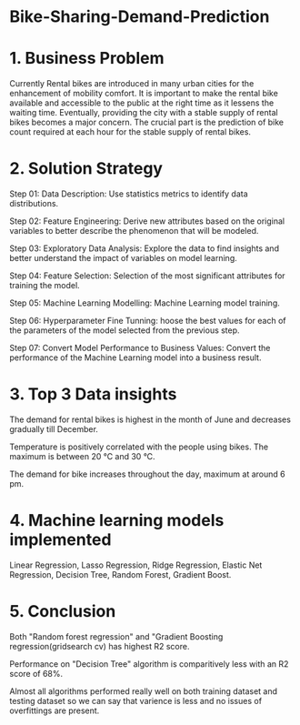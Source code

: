 # Bike-Sharing-Demand-Prediction
# 1. Business Problem
Currently Rental bikes are introduced in many urban cities for the enhancement of mobility comfort. It is important to make the rental bike available and accessible to the public at the right time as it lessens the waiting time. Eventually, providing the city with a stable supply of rental bikes becomes a major concern. The crucial part is the prediction of bike count required at each hour for the stable supply of rental bikes.
# 2. Solution Strategy
Step 01: Data Description: Use statistics metrics to identify data distributions.

Step 02: Feature Engineering: Derive new attributes based on the original variables to better describe the phenomenon that will be modeled.

Step 03: Exploratory Data Analysis: Explore the data to find insights and better understand the impact of variables on model learning.

Step 04: Feature Selection: Selection of the most significant attributes for training the model.

Step 05: Machine Learning Modelling: Machine Learning model training.

Step 06: Hyperparameter Fine Tunning: hoose the best values for each of the parameters of the model selected from the previous step.

Step 07: Convert Model Performance to Business Values: Convert the performance of the Machine Learning model into a business result.
# 3. Top 3 Data insights
The demand for rental bikes is highest in the month of June and decreases gradually till December.

Temperature is positively correlated with the people using bikes. The maximum is between 20 °C and 30 °C.

The demand for bike increases throughout the day, maximum at around 6 pm.

# 4. Machine learning models implemented
Linear Regression, Lasso Regression, Ridge Regression, Elastic Net Regression, Decision Tree, Random Forest, Gradient Boost.
# 5. Conclusion
Both "Random forest regression" and "Gradient Boosting regression(gridsearch cv) has highest R2 score.

Performance on "Decision Tree" algorithm is comparitively less with an R2 score of 68%.

Almost all algorithms performed really well on both training dataset and testing dataset so we can say that varience is less and no issues of overfittings are present.
